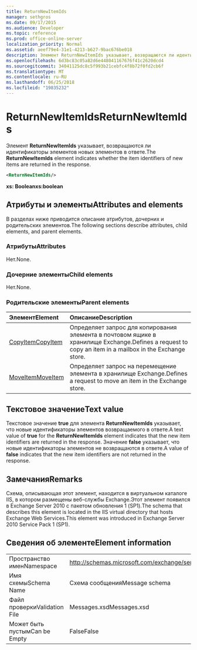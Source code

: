 ```yaml
---
title: ReturnNewItemIds
manager: sethgros
ms.date: 09/17/2015
ms.audience: Developer
ms.topic: reference
ms.prod: office-online-server
localization_priority: Normal
ms.assetid: aeef79e4-31e1-4213-b627-9bac676be018
description: Элемент ReturnNewItemIds указывает, возвращаются ли идентификаторы элементов новых элементов в ответе.
ms.openlocfilehash: 6d3bc83c05a82d6e448041167676f41c2620dcd4
ms.sourcegitcommit: 34041125dc8c5f993b21cebfc4f8b72f0fd2cb6f
ms.translationtype: MT
ms.contentlocale: ru-RU
ms.lasthandoff: 06/25/2018
ms.locfileid: "19835232"
---
```

# <a name="returnnewitemids"></a><span data-ttu-id="ccad9-103">ReturnNewItemIds</span><span class="sxs-lookup"><span data-stu-id="ccad9-103">ReturnNewItemIds</span></span>

<span data-ttu-id="ccad9-104">Элемент **ReturnNewItemIds** указывает, возвращаются ли идентификаторы элементов новых элементов в ответе.</span><span class="sxs-lookup"><span data-stu-id="ccad9-104">The **ReturnNewItemIds** element indicates whether the item identifiers of new items are returned in the response.</span></span> 
  
```XML
<ReturnNewItemIds/>
```

 <span data-ttu-id="ccad9-105">**xs: Boolean**</span><span class="sxs-lookup"><span data-stu-id="ccad9-105">**xs:boolean**</span></span>
## <a name="attributes-and-elements"></a><span data-ttu-id="ccad9-106">Атрибуты и элементы</span><span class="sxs-lookup"><span data-stu-id="ccad9-106">Attributes and elements</span></span>

<span data-ttu-id="ccad9-107">В разделах ниже приводится описание атрибутов, дочерних и родительских элементов.</span><span class="sxs-lookup"><span data-stu-id="ccad9-107">The following sections describe attributes, child elements, and parent elements.</span></span>
  
### <a name="attributes"></a><span data-ttu-id="ccad9-108">Атрибуты</span><span class="sxs-lookup"><span data-stu-id="ccad9-108">Attributes</span></span>

<span data-ttu-id="ccad9-109">Нет.</span><span class="sxs-lookup"><span data-stu-id="ccad9-109">None.</span></span>
  
### <a name="child-elements"></a><span data-ttu-id="ccad9-110">Дочерние элементы</span><span class="sxs-lookup"><span data-stu-id="ccad9-110">Child elements</span></span>

<span data-ttu-id="ccad9-111">Нет.</span><span class="sxs-lookup"><span data-stu-id="ccad9-111">None.</span></span>
  
### <a name="parent-elements"></a><span data-ttu-id="ccad9-112">Родительские элементы</span><span class="sxs-lookup"><span data-stu-id="ccad9-112">Parent elements</span></span>

|<span data-ttu-id="ccad9-113">**Элемент**</span><span class="sxs-lookup"><span data-stu-id="ccad9-113">**Element**</span></span>|<span data-ttu-id="ccad9-114">**Описание**</span><span class="sxs-lookup"><span data-stu-id="ccad9-114">**Description**</span></span>|
|:-----|:-----|
|[<span data-ttu-id="ccad9-115">CopyItem</span><span class="sxs-lookup"><span data-stu-id="ccad9-115">CopyItem</span></span>](copyitem.md) <br/> |<span data-ttu-id="ccad9-116">Определяет запрос для копирования элемента в почтовом ящике в хранилище Exchange.</span><span class="sxs-lookup"><span data-stu-id="ccad9-116">Defines a request to copy an item in a mailbox in the Exchange store.</span></span>  <br/> |
|[<span data-ttu-id="ccad9-117">MoveItem</span><span class="sxs-lookup"><span data-stu-id="ccad9-117">MoveItem</span></span>](moveitem.md) <br/> |<span data-ttu-id="ccad9-118">Определяет запрос на перемещение элемента в хранилище Exchange.</span><span class="sxs-lookup"><span data-stu-id="ccad9-118">Defines a request to move an item in the Exchange store.</span></span>  <br/> |
   
## <a name="text-value"></a><span data-ttu-id="ccad9-119">Текстовое значение</span><span class="sxs-lookup"><span data-stu-id="ccad9-119">Text value</span></span>

<span data-ttu-id="ccad9-120">Текстовое значение **true** для элемента **ReturnNewItemIds** указывает, что новые идентификаторы элементов возвращаемого в ответе.</span><span class="sxs-lookup"><span data-stu-id="ccad9-120">A text value of **true** for the **ReturnNewItemIds** element indicates that the new item identifiers are returned in the response.</span></span> <span data-ttu-id="ccad9-121">Значение **false** указывает, что новые идентификаторы элементов не возвращаются в ответе.</span><span class="sxs-lookup"><span data-stu-id="ccad9-121">A value of **false** indicates that the new item identifiers are not returned in the response.</span></span> 
  
## <a name="remarks"></a><span data-ttu-id="ccad9-122">Замечания</span><span class="sxs-lookup"><span data-stu-id="ccad9-122">Remarks</span></span>

<span data-ttu-id="ccad9-123">Схема, описывающая этот элемент, находится в виртуальном каталоге IIS, в котором размещены веб-службы Exchange.Этот элемент появился в Exchange Server 2010 с пакетом обновления 1 (SP1).</span><span class="sxs-lookup"><span data-stu-id="ccad9-123">The schema that describes this element is located in the IIS virtual directory that hosts Exchange Web Services.This element was introduced in Exchange Server 2010 Service Pack 1 (SP1).</span></span>
  
## <a name="element-information"></a><span data-ttu-id="ccad9-124">Сведения об элементе</span><span class="sxs-lookup"><span data-stu-id="ccad9-124">Element information</span></span>

|||
|:-----|:-----|
|<span data-ttu-id="ccad9-125">Пространство имен</span><span class="sxs-lookup"><span data-stu-id="ccad9-125">Namespace</span></span>  <br/> |http://schemas.microsoft.com/exchange/services/2006/messages  <br/> |
|<span data-ttu-id="ccad9-126">Имя схемы</span><span class="sxs-lookup"><span data-stu-id="ccad9-126">Schema Name</span></span>  <br/> |<span data-ttu-id="ccad9-127">Схема сообщения</span><span class="sxs-lookup"><span data-stu-id="ccad9-127">Message schema</span></span>  <br/> |
|<span data-ttu-id="ccad9-128">Файл проверки</span><span class="sxs-lookup"><span data-stu-id="ccad9-128">Validation File</span></span>  <br/> |<span data-ttu-id="ccad9-129">Messages.xsd</span><span class="sxs-lookup"><span data-stu-id="ccad9-129">Messages.xsd</span></span>  <br/> |
|<span data-ttu-id="ccad9-130">Может быть пустым</span><span class="sxs-lookup"><span data-stu-id="ccad9-130">Can be Empty</span></span>  <br/> |<span data-ttu-id="ccad9-131">False</span><span class="sxs-lookup"><span data-stu-id="ccad9-131">False</span></span>  <br/> |
   

